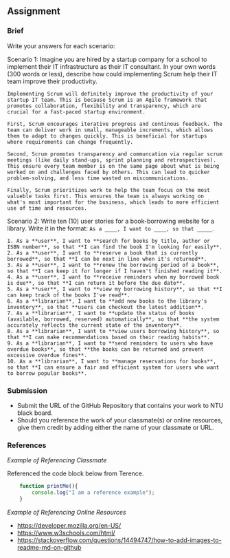 ## Assignment

### Brief

Write your answers for each scenario:

Scenario 1:
Imagine you are hired by a startup company for a school to implement their IT infrastructure as their IT consultant. In your own words (300 words or less), describe how could implementing Scrum help their IT team improve their productivity.

```
Implementing Scrum will definitely improve the productivity of your startup IT team. This is because Scrum is an Agile framework that promotes collaboration, flexibility and transparency, which are crucial for a fast-paced startup environment.

First, Scrum encourages iterative progress and continous feedback. The team can deliver work in small, manageable increments, which allows them to adapt to changes quickly. This is beneficial for startups where requirements can change frequently.

Second, Scrum promotes transparency and communcation via regular scrum meetings (like daily stand-ups, sprint planning and retrospectives). This ensure every team member is on the same page about what is being worked on and challenges faced by others. This can lead to quicker problem-solving, and less time wasted on miscommunications.

Finally, Scrum prioritizes work to help the team focus on the most valueble tasks first. This ensures the team is always working on what's most important for the business, which leads to more efficient use of time and resources.
```

Scenario 2:
Write ten (10) user stories for a book-borrowing website for a library. Write it in the format: `As a ____, I want to ____, so that _____`.

```
1. As a **user**, I want to **search for books by title, author or ISBN number**, so that **I can find the book I'm looking for easily**.
2. As a **user**, I want to **reserve a book that is currently borrowed**, so that **I can be next in line when it's returned**.
3. As a **user**, I want to **renew the borrowing period of a book**, so that **I can keep it for longer if I haven't finished reading it**.
4. As a **user**, I want to **receive reminders when my borrowed book is due**, so that **I can return it before the due date**.
5. As a **user**, I want to **view my borrowing history**, so that **I can keep track of the books I've read**.
6. As a **librarian**, I want to **add new books to the library's inventory**, so that **users can checkout the latest addition**.
7. As a **librarian**, I want to **update the status of books (available, borrowed, reserved) automatically**, so that **the system accurately reflects the current state of the inventory**.
8. As a **librarian**, I want to **view users borrowing history**, so that **I can make recommendations based on their reading habits**.
9. As a **librarian**, I want to **send reminders to users who have overdue books**, so that **the books can be returned and prevent excessive overdue fines**.
10. As a **librarian**, I want to **manage reservations for books**, so that **I can ensure a fair and efficient system for users who want to borrow popular books**.
```


### Submission 

- Submit the URL of the GitHub Repository that contains your work to NTU black board.
- Should you reference the work of your classmate(s) or online resources, give them credit by adding either the name of your classmate or URL. 


### References

_Example of Referencing Classmate_

Referenced the code block below from Terence.
```js
    function printMe(){
        console.log("I am a reference example");
    }
```

_Example of Referencing Online Resources_

- https://developer.mozilla.org/en-US/
- https://www.w3schools.com/html/
- https://stackoverflow.com/questions/14494747/how-to-add-images-to-readme-md-on-github

